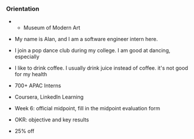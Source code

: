 
### Orientation

* * Museum of Modern Art
* My name is Alan, and I am a software engineer intern here.
* I join a pop dance club during my college. I am good at dancing, especially 
* I like to drink coffee. I usually drink juice instead of coffee. it's not good for my health

* 700+ APAC Interns
* Coursera, LinkedIn Learning
* Week 6: official midpoint, fill in the midpoint evaluation form
* OKR: objective and key results
* 25% off 